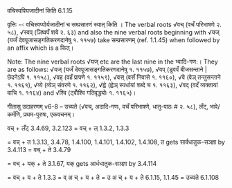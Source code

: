 

 वचिस्वपियजादीनां किति 6.1.15 


वृत्तिः --ः वचिस्‍वप्‍योर्यजादीनां च सम्प्रसारणं स्‍यात् किति । The verbal roots √वच् (वचँ परिभाषणे २. ५८), √स्वप् (ञिष्वपँ शये २. ६३) and also the nine verbal roots beginning with √यज् (यजँ देवपूजासङ्गतिकरणदानेषु १. ११५७) take सम्प्रसारणम् (ref. 1.1.45) when followed by an affix which is a कित्। 

Note: The nine verbal roots √यज् etc are the last nine in the भ्वादि-गण:। They are as follows: √यज् (यजँ देवपूजासङ्गतिकरणदानेषु १. ११५७), √वप् (डुवपँ बीजसन्ताने | छेदनेऽपि १. ११५८), √वह् (वहँ प्रापणे १. ११५९), √वस् (वसँ निवासे १. ११६०), √वे (वेञ् तन्तुसन्ताने १. ११६१), √व्ये (व्येञ् संवरणे १. ११६२), √ह्वे (ह्वेञ् स्पर्धायां शब्दे च १. ११६३), √वद् (वदँ व्यक्तायां वाचि १. ११६४) and √श्वि (ट्वोँश्वि गतिवृद्ध्योः १. ११६५)। 


गीतासु उदाहरणम् v6-8 – उच्यते (√वच्, अदादि-गणः, वचँ परिभाषणे, धातु-पाठः # २. ५८), लँट्, भावे/कर्मणि, प्रथम-पुरुषः, एकवचनम्। 

वच् + लँट् 3.4.69, 3.2.123 = वच् + ल् 1.3.2, 1.3.3 

= वच् + त 1.3.13, 3.4.78, 1.4.100, 1.4.101, 1.4.102, 1.4.108, त gets सार्वधातुक-सञ्ज्ञा by 3.4.113 = वच् + ते 3.4.79 

= वच् + यक् + ते 3.1.67, यक् gets आर्धधातुक-सञ्ज्ञा by 3.4.114 

= वच् + य + ते 1.3.3 = व् अ च् + य + ते = उ अ च् + य + ते 6.1.15, 1.1.45 = उच्यते 6.1.108 


